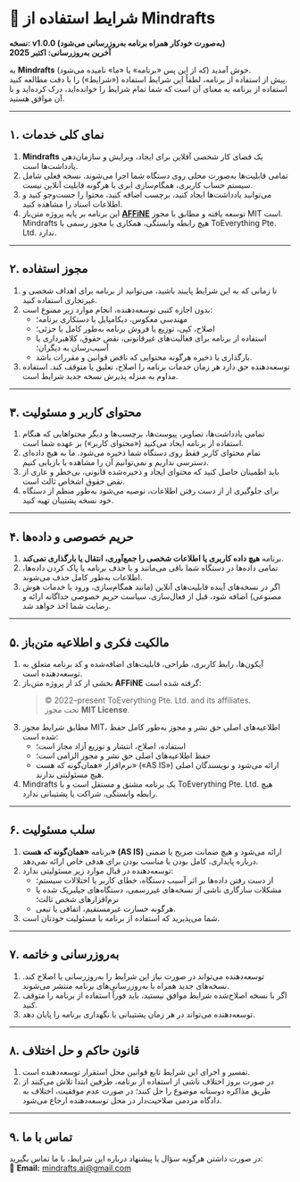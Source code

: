 # 📝 شرایط استفاده از Mindrafts

**نسخه: v1.0.0 (به‌صورت خودکار همراه برنامه به‌روزرسانی می‌شود)**  
**آخرین به‌روزرسانی: اکتبر 2025**

به **Mindrafts** خوش آمدید (که از این پس «برنامه» یا «ما» نامیده می‌شود).  
پیش از استفاده از برنامه، لطفاً این شرایط استفاده («شرایط») را با دقت مطالعه کنید.  
استفاده از برنامه به معنای آن است که شما تمام شرایط را خوانده‌اید، درک کرده‌اید و با آن موافق هستید.

---

## ۱. نمای کلی خدمات

1. **Mindrafts** یک فضای کار شخصی آفلاین برای ایجاد، ویرایش و سازمان‌دهی یادداشت‌ها است.
2. تمامی قابلیت‌ها به‌صورت محلی روی دستگاه شما اجرا می‌شوند. نسخه فعلی شامل سیستم حساب کاربری، همگام‌سازی ابری یا هرگونه قابلیت آنلاین نیست.
3. می‌توانید یادداشت‌ها ایجاد کنید، برچسب اضافه کنید، محتوا را جست‌وجو کنید و اطلاعات اسناد را مشاهده کنید.
4. این برنامه بر پایه پروژه متن‌باز [**AFFiNE**](https://github.com/toeverything/AFFiNE) توسعه یافته و مطابق با مجوز MIT است.  
   Mindrafts هیچ رابطه وابستگی، همکاری یا مجوز رسمی با ToEverything Pte. Ltd. ندارد.

---

## ۲. مجوز استفاده

1. تا زمانی که به این شرایط پایبند باشید، می‌توانید از برنامه برای اهداف شخصی و غیرتجاری استفاده کنید.
2. بدون اجازه کتبی توسعه‌دهنده، انجام موارد زیر ممنوع است:
   - مهندسی معکوس، دیکامپایل یا دستکاری برنامه؛
   - اصلاح، کپی، توزیع یا فروش برنامه به‌طور کامل یا جزئی؛
   - استفاده از برنامه برای فعالیت‌های غیرقانونی، نقض حقوق، کلاهبرداری یا آسیب‌رسان به دیگران؛
   - بارگذاری یا ذخیره هرگونه محتوایی که ناقض قوانین و مقررات باشد.
3. توسعه‌دهنده حق دارد هر زمان خدمات برنامه را اصلاح، تعلیق یا متوقف کند. استفاده مداوم به منزله پذیرش نسخه جدید شرایط است.

---

## ۳. محتوای کاربر و مسئولیت

1. تمامی یادداشت‌ها، تصاویر، پیوست‌ها، برچسب‌ها و دیگر محتواهایی که هنگام استفاده از برنامه ایجاد می‌کنید («محتوای کاربر») بر عهده شما است.
2. تمام محتوای کاربر فقط روی دستگاه شما ذخیره می‌شود. ما به هیچ داده‌ای دسترسی نداریم و نمی‌توانیم آن را مشاهده یا بازیابی کنیم.
3. باید اطمینان حاصل کنید که محتوای ایجاد و ذخیره‌شده قانونی، بی‌خطر و عاری از نقض حقوق اشخاص ثالث است.
4. برای جلوگیری از از دست رفتن اطلاعات، توصیه می‌شود به‌طور منظم از دستگاه خود نسخه پشتیبان تهیه کنید.

---

## ۴. حریم خصوصی و داده‌ها

1. برنامه **هیچ داده کاربری یا اطلاعات شخصی را جمع‌آوری، انتقال یا بارگذاری نمی‌کند**.
2. تمامی داده‌ها در دستگاه شما باقی می‌مانند و با حذف برنامه یا پاک کردن داده‌ها، اطلاعات به‌طور کامل حذف می‌شوند.
3. اگر در نسخه‌های آینده قابلیت‌های آنلاین (مانند همگام‌سازی، ورود یا خدمات هوش مصنوعی) اضافه شود، قبل از فعال‌سازی، سیاست حریم خصوصی جداگانه ارائه و رضایت شما اخذ خواهد شد.

---

## ۵. مالکیت فکری و اطلاعیه متن‌باز

1. آیکون‌ها، رابط کاربری، طراحی، قابلیت‌های اضافه‌شده و کد برنامه متعلق به توسعه‌دهنده است.
2. بخشی از کد از پروژه متن‌باز **AFFiNE** گرفته شده است:
   > © 2022–present ToEverything Pte. Ltd. and its affiliates.  
   > تحت مجوز **MIT License**.
3. مطابق شرایط مجوز MIT، اطلاعیه‌های اصلی حق نشر و مجوز به‌طور کامل حفظ شده است:
   - استفاده، اصلاح، انتشار و توزیع آزاد مجاز است؛
   - حفظ اطلاعیه‌های اصلی حق نشر و مجوز الزامی است؛
   - نرم‌افزار «همان‌گونه که هست» («AS IS») ارائه می‌شود و نویسندگان اصلی هیچ مسئولیتی ندارند.
4. Mindrafts یک برنامه مشتق و مستقل است و با ToEverything Pte. Ltd. هیچ رابطه وابستگی، شراکت یا پشتیبانی ندارد.

---

## ۶. سلب مسئولیت

1. برنامه **«همان‌گونه که هست» (AS IS)** ارائه می‌شود و هیچ ضمانت صریح یا ضمنی درباره پایداری، کامل بودن یا مناسب بودن برای هدفی خاص ارائه نمی‌دهد.
2. توسعه‌دهنده در قبال موارد زیر مسئولیتی ندارد:
   - از دست رفتن داده‌ها بر اثر آسیب دستگاه، خطای کاربر یا اختلالات سیستم؛
   - مشکلات سازگاری ناشی از نسخه‌های غیررسمی، دستگاه‌های جیلبریک شده یا نرم‌افزارهای شخص ثالث؛
   - هرگونه خسارت غیرمستقیم، اتفاقی یا تبعی.
3. شما می‌پذیرید که استفاده از برنامه با مسئولیت خودتان است.

---

## ۷. به‌روزرسانی و خاتمه

1. توسعه‌دهنده می‌تواند در صورت نیاز این شرایط را به‌روزرسانی یا اصلاح کند. نسخه‌های جدید همراه با به‌روزرسانی‌های برنامه منتشر می‌شوند.
2. اگر با نسخه اصلاح‌شده شرایط موافق نیستید، باید فوراً استفاده از برنامه را متوقف کنید.
3. توسعه‌دهنده می‌تواند در هر زمان پشتیبانی یا نگهداری برنامه را پایان دهد.

---

## ۸. قانون حاکم و حل اختلاف

1. تفسیر و اجرای این شرایط تابع قوانین محل استقرار توسعه‌دهنده است.
2. در صورت بروز اختلاف ناشی از استفاده از برنامه، طرفین ابتدا تلاش می‌کنند از طریق مذاکره دوستانه موضوع را حل کنند؛ در صورت عدم موفقیت، اختلاف به دادگاه مردمی صلاحیت‌دار در محل توسعه‌دهنده ارجاع می‌شود.

---

## ۹. تماس با ما

در صورت داشتن هرگونه سؤال یا پیشنهاد درباره این شرایط، با ما تماس بگیرید:  
📧 **Email:** mindrafts.ai@gmail.com
